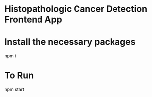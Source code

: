 # Histopathologic Cancer Detection Frontend App

# Install the necessary packages
npm i

# To Run
npm start
